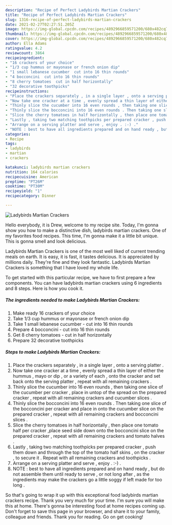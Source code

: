 ```yaml
---
description: "Recipe of Perfect Ladybirds Martian Crackers"
title: "Recipe of Perfect Ladybirds Martian Crackers"
slug: 1316-recipe-of-perfect-ladybirds-martian-crackers
date: 2021-02-27T02:27:51.205Z
image: https://img-global.cpcdn.com/recipes/4892966859571200/680x482cq70/ladybirds-martian-crackers-recipe-main-photo.jpg
thumbnail: https://img-global.cpcdn.com/recipes/4892966859571200/680x482cq70/ladybirds-martian-crackers-recipe-main-photo.jpg
cover: https://img-global.cpcdn.com/recipes/4892966859571200/680x482cq70/ladybirds-martian-crackers-recipe-main-photo.jpg
author: Ella Adams
ratingvalue: 4.2
reviewcount: 3864
recipeingredient:
- "16 crackers of your choice"
- "1/3 cup hummus or mayonase or french onion dip"
- "1 small lebanese cucumber  cut into 16 thin rounds"
- "4 bocconcini  cut into 16 thin rounds"
- "8 cherry tomatoes  cut in half horizontally"
- "32 decorative toothpicks"
recipeinstructions:
- "Place the crackers separately , in a single layer , onto a serving platter ."
- "Now take one cracker at a time , evenly spread a thin layer of either the hummus , mayo or dip , or a variety of each , onto the cracker and set back onto the serving platter , repeat with all remaining crackers ."
- "Thinly slice the cucumber into 16 even rounds , then taking one slice of the cucumber per cracker , place in untop of the spread on the prepared cracker , repeat with all remaining crackers and cucumber slices ."
- "Thinly slice the bocconcini into 16 even rounds . Then taking one slice of the bocconcini per cracker and place in onto the cucumber slice on the prepared cracker , repeat with all remaining crackers and bocconcini slices ."
- "Slice the cherry tomatoes in half horizontally , then place one tomato half per cracker ,place seed side down onto the bocconcini slice on the prepared cracker , repeat with all remaining crackers and tomato halves ."
- "Lastly , taking two matching toothpicks per prepared cracker , push them down and through the top of the tomato half skins , on the cracker , to secure it . Repeat with all remaining crackers and toothpicks ."
- "Arrange on a serving platter and serve , enjoy . :-) ."
- "NOTE : best to have all ingredients prepared and on hand ready , but do not assemble them until ready to serve , or not long after , as the ingredients may make the crackers go a little soggy if left made for too long ."
categories:
- Recipe
tags:
- ladybirds
- martian
- crackers

katakunci: ladybirds martian crackers 
nutrition: 164 calories
recipecuisine: American
preptime: "PT26M"
cooktime: "PT30M"
recipeyield: "1"
recipecategory: Dinner

---
```



![Ladybirds Martian Crackers](https://img-global.cpcdn.com/recipes/4892966859571200/680x482cq70/ladybirds-martian-crackers-recipe-main-photo.jpg)

Hello everybody, it is Drew, welcome to my recipe site. Today, I'm gonna show you how to make a distinctive dish, ladybirds martian crackers. One of my favorites food recipes. This time, I'm gonna make it a little bit unique. This is gonna smell and look delicious.



Ladybirds Martian Crackers is one of the most well liked of current trending meals on earth. It is easy, it is fast, it tastes delicious. It is appreciated by millions daily. They're fine and they look fantastic. Ladybirds Martian Crackers is something that I have loved my whole life.


To get started with this particular recipe, we have to first prepare a few components. You can have ladybirds martian crackers using 6 ingredients and 8 steps. Here is how you cook it.

<!--inarticleads1-->

##### The ingredients needed to make Ladybirds Martian Crackers:

1. Make ready 16 crackers of your choice
1. Take 1/3 cup hummus or mayonase or french onion dip
1. Take 1 small lebanese cucumber - cut into 16 thin rounds
1. Prepare 4 bocconcini - cut into 16 thin rounds
1. Get 8 cherry tomatoes - cut in half horizontally
1. Prepare 32 decorative toothpicks




<!--inarticleads2-->

##### Steps to make Ladybirds Martian Crackers:

1. Place the crackers separately , in a single layer , onto a serving platter .
1. Now take one cracker at a time , evenly spread a thin layer of either the hummus , mayo or dip , or a variety of each , onto the cracker and set back onto the serving platter , repeat with all remaining crackers .
1. Thinly slice the cucumber into 16 even rounds , then taking one slice of the cucumber per cracker , place in untop of the spread on the prepared cracker , repeat with all remaining crackers and cucumber slices .
1. Thinly slice the bocconcini into 16 even rounds . Then taking one slice of the bocconcini per cracker and place in onto the cucumber slice on the prepared cracker , repeat with all remaining crackers and bocconcini slices .
1. Slice the cherry tomatoes in half horizontally , then place one tomato half per cracker ,place seed side down onto the bocconcini slice on the prepared cracker , repeat with all remaining crackers and tomato halves .
1. Lastly , taking two matching toothpicks per prepared cracker , push them down and through the top of the tomato half skins , on the cracker , to secure it . Repeat with all remaining crackers and toothpicks .
1. Arrange on a serving platter and serve , enjoy . :-) .
1. NOTE : best to have all ingredients prepared and on hand ready , but do not assemble them until ready to serve , or not long after , as the ingredients may make the crackers go a little soggy if left made for too long .




So that's going to wrap it up with this exceptional food ladybirds martian crackers recipe. Thank you very much for your time. I'm sure you will make this at home. There's gonna be interesting food at home recipes coming up. Don't forget to save this page in your browser, and share it to your family, colleague and friends. Thank you for reading. Go on get cooking!

